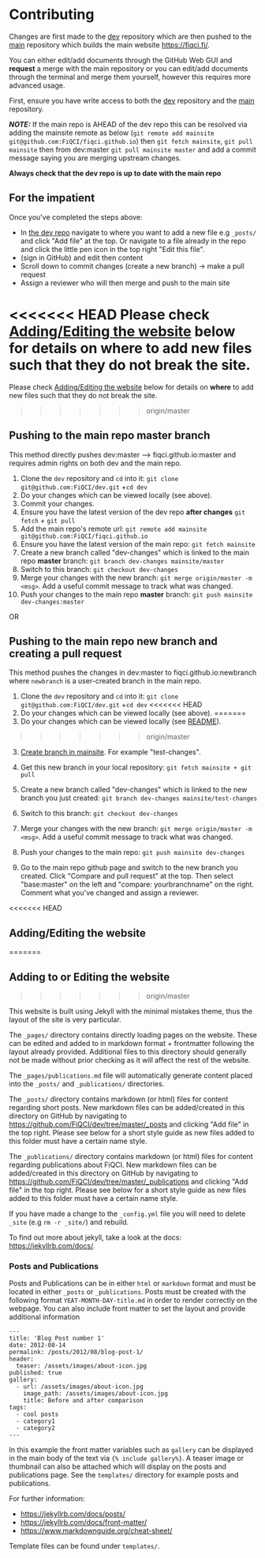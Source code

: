 # Contributing

Changes are first made to the [dev](https://github.com/FiQCI/dev) repository which are then pushed to the [main](https://github.com/FiQCI/fiqci.github.io) repository which builds the main website https://fiqci.fi/. 

You can either edit/add documents through the GitHub Web GUI and **request** a merge with the main repository or you can edit/add documents through the terminal and merge them yourself, however this requires more advanced usage. 

First, ensure you have write access to both the [dev](https://github.com/FiQCI/dev) repository and the [main](https://github.com/FiQCI/fiqci.github.io) repository. 

**_NOTE:_**  If the main repo is AHEAD of the dev repo this can be resolved via adding the mainsite remote as below (`git remote add mainsite git@github.com:FiQCI/fiqci.github.io`) then `git fetch mainsite`, `git pull mainsite` then from dev:master `git pull mainsite master` and add a commit message saying you are merging upstream changes. 

**Always check that the dev repo is up to date with the main repo**


## For the impatient

Once you've completed the steps above:
* In [the dev repo](https://github.com/FiQCI/dev) navigate to where you want to add a new file e.g `_posts/` and click "Add file" at the top. Or navigate to a file already in the repo and click the little pen icon in the top right "Edit this file". 
* (sign in GitHub) and edit then content
* Scroll down to commit changes (create a new branch) -> make a pull request
* Assign a reviewer who will then merge and push to the main site

<<<<<<< HEAD
Please check [Adding/Editing the website](#Adding/Editing-the-website) below for details on **where** to add new files such that they do not break the site. 
=======
Please check [Adding/Editing the website](#Adding-to-or-Editing-the-website) below for details on **where** to add new files such that they do not break the site. 
>>>>>>> origin/master


## Pushing to the main repo master branch

This method directly pushes dev:master --> fiqci.github.io:master and requires admin rights on both dev and the main repo. 

1. Clone the `dev` repository and `cd` into it: `git clone git@github.com:FiQCI/dev.git` +`cd dev`
2. Do your changes which can be viewed locally (see above).
3. Commit your changes. 
4. Ensure you have the latest version of the dev repo **after changes** `git fetch` + `git pull`
5. Add the main repo's remote url: `git remote add mainsite git@github.com:FiQCI/fiqci.github.io`
6. Ensure you have the latest version of the main repo: `git fetch mainsite`
7. Create a new branch called "dev-changes" which is linked to the main repo **master** branch:  `git branch dev-changes mainsite/master`
8. Switch to this branch: `git checkout dev-changes`
9. Merge your changes with the new branch: `git merge origin/master -m <msg>`. Add a useful commit message to track what was changed.
10. Push your changes to the main repo **master** branch: `git push mainsite dev-changes:master`

OR

## Pushing to the main repo new branch and creating a pull request

This method pushes the changes in dev:master to fiqci.github.io:newbranch where `newbranch` is a user-created branch in the main repo. 

1. Clone the `dev` repository and `cd` into it: `git clone git@github.com:FiQCI/dev.git` +`cd dev`
<<<<<<< HEAD
2. Do your changes which can be viewed locally (see above).
=======
2. Do your changes which can be viewed locally (see [README](README.MD)).
>>>>>>> origin/master
3. [Create branch in mainsite](https://docs.github.com/en/pull-requests/collaborating-with-pull-requests/proposing-changes-to-your-work-with-pull-requests/creating-and-deleting-branches-within-your-repository). For example "test-changes". 

4. Get this new branch in your local repository: `git fetch mainsite + git pull`
5. Create a new branch called "dev-changes" which is linked to the new branch you just created:  `git branch dev-changes mainsite/test-changes`
6. Switch to this branch: `git checkout dev-changes`
7. Merge your changes with the new branch: `git merge origin/master -m <msg>`. Add a useful commit message to track what was changed.
8. Push your changes to the main repo: `git push mainsite dev-changes`
7. Go to the main repo github page and switch to the new branch you created. Click "Compare and pull request" at the top. Then select "base:master" on the left and "compare: yourbranchname" on the right. Comment what you've changed and assign a reviewer. 


<<<<<<< HEAD
## Adding/Editing the website
=======
## Adding to or Editing the website
>>>>>>> origin/master

This website is built using Jekyll with the minimal mistakes theme, thus the layout of the site is very particular. 

The `_pages/` directory contains directly loading pages on the website. These can be edited and added to in markdown format + frontmatter following the layout already provided. Additional files to this directory should generally not be made without prior checking as it will affect the rest of the website. 

The `_pages/publications.md` file will automatically generate content placed into the `_posts/` and `_publications/` directories. 

The `_posts/` directory contains markdown (or html) files for content regarding short posts. New markdown files can be added/created in this directory on GitHub by navigating to https://github.com/FiQCI/dev/tree/master/_posts and clicking "Add file" in the top right. Please see below for a short style guide as new files added to this folder must have a certain name style.  

The `_publications/` directory contains markdown (or html) files for content regarding publications about FiQCI. New markdown files can be added/created in this directory on GitHub by navigating to https://github.com/FiQCI/dev/tree/master/_publications and clicking "Add file" in the top right. Please see below for a short style guide as new files added to this folder must have a certain name style.  


If you have made a change to the `_config.yml` file you will need to delete `_site` (e.g `rm -r _site/`) and rebuild.

To find out more about jekyll, take a look at the docs: https://jekyllrb.com/docs/. 


### Posts and Publications

Posts and Publications can be in either `html` or `markdown` format and must be located in either `_posts` or `_publications`. Posts must be created with the following format `YEAT-MONTH-DAY-title.md` in order to render correctly on the webpage. You can also include front matter to set the layout and provide additional information

```
---
title: 'Blog Post number 1'
date: 2012-08-14
permalink: /posts/2012/08/blog-post-1/
header:
  teaser: /assets/images/about-icon.jpg
published: true
gallery:
  - url: /assets/images/about-icon.jpg
    image_path: /assets/images/about-icon.jpg
    title: Before and after comparison
tags:
  - cool posts
  - category1
  - category2
---

```

In this example the front matter variables such as `gallery` can be displayed in the main body of the text via `{% include gallery%}`. A teaser image or thumbnail can also be attached which will display on the posts and publications page. See the `templates/` directory for example posts and publications. 


For further information: 
- https://jekyllrb.com/docs/posts/
- https://jekyllrb.com/docs/front-matter/
- https://www.markdownguide.org/cheat-sheet/

Template files can be found under `templates/`. 

